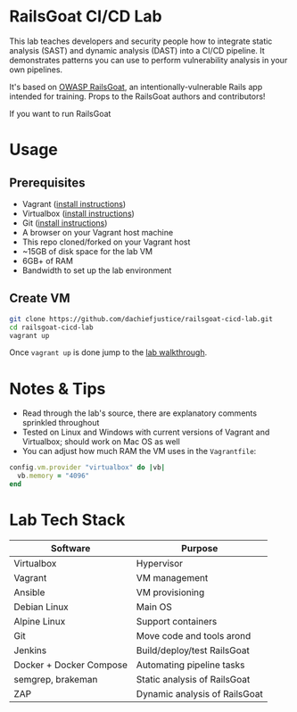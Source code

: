 # RailsGoat CI/CD Lab
This lab teaches developers and security people how to integrate static analysis (SAST) and dynamic analysis (DAST) into a CI/CD pipeline. It demonstrates patterns you can use to perform vulnerability analysis in your own pipelines.

It's based on [OWASP RailsGoat](https://github.com/OWASP/railsgoat/), an intentionally-vulnerable Rails app intended for training. Props to the RailsGoat authors and contributors!

If you want to run RailsGoat 

# Usage
## Prerequisites
- Vagrant ([install instructions](https://developer.hashicorp.com/vagrant/docs/installation))
- Virtualbox ([install instructions](https://www.virtualbox.org/wiki/Downloads))
- Git ([install instructions](https://git-scm.com/book/en/v2/Getting-Started-Installing-Git))
- A browser on your Vagrant host machine
- This repo cloned/forked on your Vagrant host
- ~15GB of disk space for the lab VM
- 6GB+ of RAM
- Bandwidth to set up the lab environment

## Create VM
```sh
git clone https://github.com/dachiefjustice/railsgoat-cicd-lab.git
cd railsgoat-cicd-lab
vagrant up
```

Once `vagrant up` is done jump to the [lab walkthrough](docs/lab-walkthrough.md).

# Notes & Tips
- Read through the lab's source, there are explanatory comments sprinkled throughout
- Tested on Linux and Windows with current versions of Vagrant and Virtualbox; should work on Mac OS as well
- You can adjust how much RAM the VM uses in the `Vagrantfile`:
```ruby
config.vm.provider "virtualbox" do |vb|
  vb.memory = "4096"
end
```

# Lab Tech Stack
| Software                  | Purpose                                 | 
|---------------------------|-----------------------------------------|
| Virtualbox                | Hypervisor                              |
| Vagrant                   | VM management                           | 
| Ansible                   | VM provisioning                         |
| Debian Linux              | Main OS                                 |
| Alpine Linux              | Support containers                      |
| Git                       | Move code and tools arond               |
| Jenkins                   | Build/deploy/test RailsGoat             |
| Docker + Docker Compose   | Automating pipeline tasks               |
| semgrep, brakeman         | Static analysis of RailsGoat            |
| ZAP                       | Dynamic analysis of RailsGoat           |